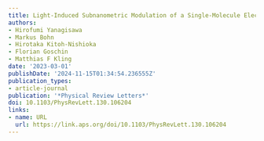 ```yaml
---
title: Light-Induced Subnanometric Modulation of a Single-Molecule Electron Source
authors:
- Hirofumi Yanagisawa
- Markus Bohn
- Hirotaka Kitoh-Nishioka
- Florian Goschin
- Matthias F Kling
date: '2023-03-01'
publishDate: '2024-11-15T01:34:54.236555Z'
publication_types:
- article-journal
publication: '*Physical Review Letters*'
doi: 10.1103/PhysRevLett.130.106204
links:
- name: URL
  url: https://link.aps.org/doi/10.1103/PhysRevLett.130.106204
---
```

